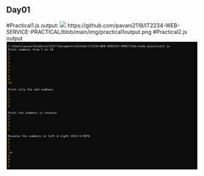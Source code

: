 <h2>Day01</h2>
#Practical1.js output:
<img src="[IT2234-WEB-SERVICE-PRACTICAL\img\practical1output.png](https://github.com/pavani2118/IT2234-WEB-SERVICE-PRACTICAL/blob/main/img/practical1output.png)">
https://github.com/pavani2118/IT2234-WEB-SERVICE-PRACTICAL/blob/main/img/practical1output.png
#Practical2.js output
<img src="img\practical2output.png">
